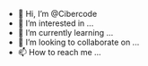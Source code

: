 - 👋 Hi, I’m @Cibercode
- 👀 I’m interested in ...
- 🌱 I’m currently learning ...
- 💞️ I’m looking to collaborate on ...
- 📫 How to reach me ...

<!---
Cibercode/Cibercode is a ✨ special ✨ repository because its `README.md` (this file) appears on your GitHub profile.
You can click the Preview link to take a look at your changes.
--->
